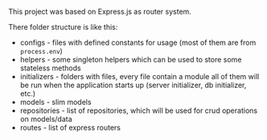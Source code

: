 This project was based on Express.js as router system.

There folder structure is like this:
- configs - files with defined constants for usage (most of them are from `process.env`)
- helpers - some singleton helpers which can be used to store some stateless methods
- initializers - folders with files, every file contain a module all of them will be run when the application starts up (server initializer, db initializer, etc.)
- models - slim models
- repositories - list of repositories, which will be used for crud operations on models/data
- routes - list of express routers
